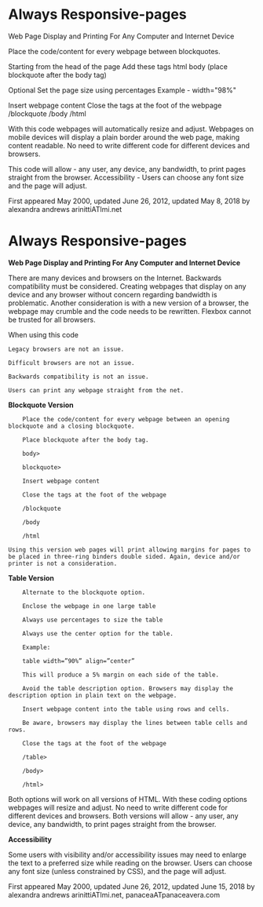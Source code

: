 # Always Responsive-pages

Web Page Display and Printing For Any Computer and Internet Device

Place the code/content for every webpage between
 blockquotes. 
 
Starting from the head of the page
Add these tags
html
body
(place blockquote after the body tag)

Optional
Set the page size using percentages 
Example - width="98%" 

Insert webpage content
Close the tags at the foot of the webpage
/blockquote
/body
/html

With this code webpages will automatically resize and adjust. 
Webpages on mobile devices will display a plain border around the web page, making content readable.
No need to write different code for different devices and browsers.

This code will allow  - any user, any device, any bandwidth, to print pages straight from the browser.
Accessibility - Users can choose any font size and the page will adjust.

First appeared May 2000, updated June 26, 2012, updated May 8, 2018 by alexandra andrews arinittiATlmi.net


# Always Responsive-pages
**Web Page Display and Printing For Any Computer and Internet Device**

There are many devices and browsers on the Internet. Backwards compatibility must be considered. Creating webpages that display on any device and any browser without concern regarding bandwidth is problematic. Another consideration is with a new version of a browser, the webpage may crumble and the code needs to be rewritten. Flexbox cannot be trusted for all browsers.

When using this code

    Legacy browsers are not an issue.

    Difficult browsers are not an issue.

    Backwards compatibility is not an issue.

    Users can print any webpage straight from the net.

**Blockquote Version**

        Place the code/content for every webpage between an opening blockquote and a closing blockquote.

        Place blockquote after the body tag.

        body>

        blockquote>

        Insert webpage content

        Close the tags at the foot of the webpage 

        /blockquote 

        /body 

        /html

    Using this version web pages will print allowing margins for pages to be placed in three-ring binders double sided. Again, device and/or printer is not a consideration.

**Table Version**

        Alternate to the blockquote option.

        Enclose the webpage in one large table

        Always use percentages to size the table

        Always use the center option for the table.

        Example:

        table width=”90%” align=”center”

        This will produce a 5% margin on each side of the table.

        Avoid the table description option. Browsers may display the description option in plain text on the webpage.

        Insert webpage content into the table using rows and cells.

        Be aware, browsers may display the lines between table cells and rows.

        Close the tags at the foot of the webpage

        /table>

        /body>

        /html>

Both options will work on all versions of HTML. With these coding options webpages will resize and adjust. No need to write different code for different devices and browsers. Both versions will allow - any user, any device, any bandwidth, to print pages straight from the browser.

**Accessibility**

Some users with visibility and/or accessibility issues may need to enlarge the text to a preferred size while reading on the browser. Users can choose any font size (unless constrained by CSS), and the page will adjust.

First appeared May 2000, updated June 26, 2012, updated June 15, 2018 by alexandra andrews arinittiATlmi.net, panaceaATpanaceavera.com
